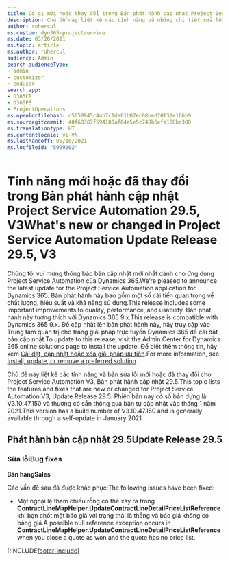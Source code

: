```yaml
---
title: Có gì mới hoặc thay đổi trong Bản phát hành cập nhật Project Service Automation 29.5, Bản vá, V3
description: Chủ đề này liệt kê các tính năng và những chi tiết sửa lỗi trong bản phát hành cập nhật Project Service Automation, bản vá 29.5, V3.
author: ruhercul
ms.custom: dyn365-projectservice
ms.date: 03/26/2021
ms.topic: article
ms.author: ruhercul
audience: Admin
search.audienceType:
- admin
- customizer
- enduser
search.app:
- D365CE
- D365PS
- ProjectOperations
ms.openlocfilehash: d5050945c4ab7c1da61b07ec08bed20f32e166b9
ms.sourcegitcommit: 40f68387f594180af64a5e5c748b6efa188bd300
ms.translationtype: HT
ms.contentlocale: vi-VN
ms.lasthandoff: 05/10/2021
ms.locfileid: "5999202"
---
```

# <a name="whats-new-or-changed-in-project-service-automation-update-release-295-v3"></a><span data-ttu-id="ac258-103">Tính năng mới hoặc đã thay đổi trong Bản phát hành cập nhật Project Service Automation 29.5, V3</span><span class="sxs-lookup"><span data-stu-id="ac258-103">What's new or changed in Project Service Automation Update Release 29.5, V3</span></span>

<span data-ttu-id="ac258-104">Chúng tôi vui mừng thông báo bản cập nhật mới nhất dành cho ứng dụng Project Service Automation của Dynamics 365.</span><span class="sxs-lookup"><span data-stu-id="ac258-104">We’re pleased to announce the latest update for the Project Service Automation application for Dynamics 365.</span></span> <span data-ttu-id="ac258-105">Bản phát hành này bao gồm một số cải tiến quan trọng về chất lượng, hiệu suất và khả năng sử dụng.</span><span class="sxs-lookup"><span data-stu-id="ac258-105">This release includes some important improvements to quality, performance, and usability.</span></span> <span data-ttu-id="ac258-106">Bản phát hành này tương thích với Dynamics 365 9.x.</span><span class="sxs-lookup"><span data-stu-id="ac258-106">This release is compatible with Dynamics 365 9.x.</span></span> <span data-ttu-id="ac258-107">Để cập nhật lên bản phát hành này, hãy truy cập vào Trung tâm quản trị cho trang giải pháp trực tuyến Dynamics 365 để cài đặt bản cập nhật.</span><span class="sxs-lookup"><span data-stu-id="ac258-107">To update to this release, visit the Admin Center for Dynamics 365 online solutions page to install the update.</span></span> <span data-ttu-id="ac258-108">Để biết thêm thông tin, hãy xem [Cài đặt, cập nhật hoặc xóa giải pháp ưu tiên](/power-platform/admin/install-remove-preferred-solution.md).</span><span class="sxs-lookup"><span data-stu-id="ac258-108">For more information, see [Install, update, or remove a preferred solution](/power-platform/admin/install-remove-preferred-solution.md).</span></span>

<span data-ttu-id="ac258-109">Chủ đề này liệt kê các tính năng và bản sửa lỗi mới hoặc đã thay đổi cho Project Service Automation V3, Bản phát hành cập nhật 29.5.</span><span class="sxs-lookup"><span data-stu-id="ac258-109">This topic lists the features and fixes that are new or changed for Project Service Automation V3, Update Release 29.5.</span></span> <span data-ttu-id="ac258-110">Phiên bản này có số bản dựng là V3.10.47.150 và thường có sẵn thông qua bản tự cập nhật vào tháng 1 năm 2021.</span><span class="sxs-lookup"><span data-stu-id="ac258-110">This version has a build number of V3.10.47.150 and is generally available through a self-update in January 2021.</span></span>

## <a name="update-release-295"></a><span data-ttu-id="ac258-111">Phát hành bản cập nhật 29.5</span><span class="sxs-lookup"><span data-stu-id="ac258-111">Update Release 29.5</span></span>

### <a name="bug-fixes"></a><span data-ttu-id="ac258-112">Sửa lỗi</span><span class="sxs-lookup"><span data-stu-id="ac258-112">Bug fixes</span></span>


<span data-ttu-id="ac258-113">**Bán hàng**</span><span class="sxs-lookup"><span data-stu-id="ac258-113">**Sales**</span></span>

<span data-ttu-id="ac258-114">Các vấn đề sau đã được khắc phục:</span><span class="sxs-lookup"><span data-stu-id="ac258-114">The following issues have been fixed:</span></span>

- <span data-ttu-id="ac258-115">Một ngoại lệ tham chiếu rỗng có thể xảy ra trong **ContractLineMapHelper.UpdateContractLineDetailPriceListReference** khi bạn chốt một báo giá với trạng thái là thắng và báo giá không có bảng giá.</span><span class="sxs-lookup"><span data-stu-id="ac258-115">A possible null reference exception occurs in **ContractLineMapHelper.UpdateContractLineDetailPriceListReference** when you close a quote as won and the quote has no price list.</span></span>


[!INCLUDE[footer-include](../includes/footer-banner.md)]
